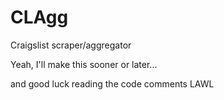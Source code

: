 CLAgg
=====

Craigslist scraper/aggregator

Yeah, I'll make this sooner or later...

and good luck reading the code comments LAWL
